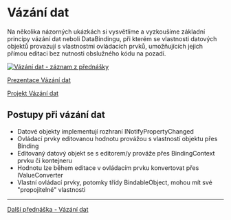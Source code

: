 # Vázání dat

Na několika názorných ukázkách si vysvětlíme a vyzkoušíme základní principy vázání dat neboli DataBindingu, při kterém se vlastnosti datových objektů provazují s vlastnostmi ovládacích prvků, umožňujících jejich přímou editaci bez nutnosti obslužného kódu na pozadí.

[![Vázání dat - záznam z přednášky](https://img.youtube.com/vi/VB3ZpOXpq40/0.jpg)](https://www.youtube.com/watch?v=VB3ZpOXpq40)

[Prezentace Vázání dat](https://github.com/PetrVobornik/prednasky/blob/master/Xamarin.Forms/05-VazaniDat/vazani-dat.ppsx?raw=true)

[Projekt Vázání dat](https://github.com/PetrVobornik/prednasky/tree/master/Xamarin.Forms/05-VazaniDat/VazaniDat)

## Postupy při vázání dat
* Datové objekty implementují rozhraní INotifyPropertyChanged
* Ovládací prvky editovanou hodnotu provážou s vlastností objektu přes Binding
* Editovaný datový objekt se s editorem/y prováže přes BindingContext prvku či kontejneru
* Hodnotu lze během editace v ovládacím prvku konvertovat přes IValueConverter
* Vlastní ovládací prvky, potomky třídy BindableObject, mohou mít své "propojitelné" vlastnosti

---

[Další přednáška - Vázání dat](https://github.com/PetrVobornik/prednasky/tree/master/Xamarin.Forms/06-UkladaniDat)
